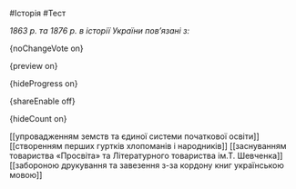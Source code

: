 #Історія #Тест

*1863 р. та 1876 р. в історії України пов’язані з:*

{noChangeVote on}

{preview on}

{hideProgress on}

{shareEnable off}

{hideCount on}

[[упровадженням земств та єдиної системи початкової освіти]]
[[створенням перших гуртків хлопоманів і народників]]
[[заснуванням товариства «Просвіта» та Літературного товариства ім.Т. Шевченка]]
[[забороною друкування та завезення з-за кордону книг українською мовою]]
